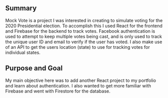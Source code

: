 ## Summary

Mock Vote is a project I was interested in creating to simulate voting for the 2020 Presidential election. To accomplish this I used React for the frontend and Firebase for the backend to track votes. Facebook authentication is used to attempt to keep multiple votes being cast, and is only used to track the unique user ID and email to verify if the user has voted. I also make use of an API to get the users location (state) to use for tracking votes for individual states.

## Purpose and Goal

My main objective here was to add another React project to my portfolio and learn about authentication. I also wanted to get more familiar with Firebase and went with Firestore for the database.
